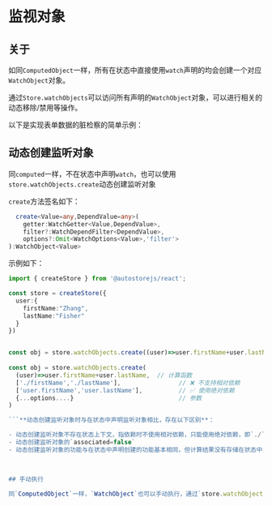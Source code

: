 # 监视对象

## 关于

如同`ComputedObject`一样，所有在状态中直接使用`watch`声明的均会创建一个对应`WatchObject`对象。

通过`Store.watchObjects`可以访问所有声明的`WatchObject`对象，可以进行相关的动态移除/禁用等操作。

以下是实现表单数据的脏检察的简单示例：

<demo react="watch/watchDirty.tsx"/>
 

## 动态创建监听对象

同`computed`一样，不在状态中声明`watch`，也可以使用`store.watchObjects.create`动态创建监听对象

`create`方法签名如下：

```ts
  create<Value=any,DependValue=any>(
    getter:WatchGetter<Value,DependValue>,
    filter?:WatchDependFilter<DependValue>,
    options?:Omit<WatchOptions<Value>,'filter'>
):WatchObject<Value>   
```

示例如下：

```ts {11-16}
import { createStore } from '@autostorejs/react';

const store = createStore({
  user:{
    firstName:"Zhang",
    lastName:"Fisher"
  }
})


const obj = store.watchObjects.create((user)=>user.firstName+user.lastName)
 
const obj = store.watchObjects.create(
  (user)=>user.firstName+user.lastName,  // 计算函数
  ['./firstName','./lastName'],                // ❌ 不支持相对依赖
  ['user.firstName','user.lastName'],          // ✅ 使用绝对依赖
  {...options....}                             // 参数
)

```**动态创建监听对象时与在状态中声明监听对象相比，存在以下区别**：

- 动态创建监听对象不存在状态上下文，指依赖时不使用相对依赖，只能使用绝对依赖，即`./`、`./`、`PARENT`等依赖是无效的。
- 动态创建监听对象的`associated=false`
- 动态创建监听对象的功能与在状态中声明创建的功能基本相同，但计算结果没有存储在状态中，而是存储在监听对象中。可以通过`obj.value`来获取计算结果。
 


## 手动执行

同`ComputedObject`一样，`WatchObject`也可以手动执行，通过`store.watchObjects.get("<id>").run()`来执行监听函数。
 